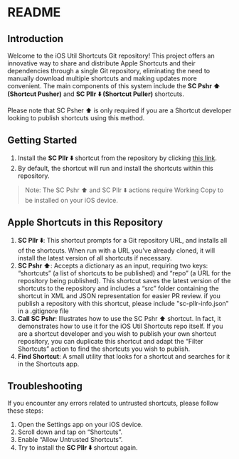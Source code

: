 # README

## Introduction

Welcome to the iOS Util Shortcuts Git repository! This project offers an innovative way to share and distribute Apple Shortcuts and their dependencies through a single Git repository, eliminating the need to manually download multiple shortcuts and making updates more convenient. The main components of this system include the **SC Pshr ⬆️ (Shortcut Pusher)** and **SC Pllr ⬇️ (Shortcut Puller)** shortcuts. 

Please note that SC Psher ⬆ is only required if you are a Shortcut developer looking to publish shortcuts using this method.

## Getting Started

1. Install the **SC Pllr ⬇️** shortcut from the repository by clicking [this link](https://github.com/lzilioli/iOS-Util-Shortcuts/blob/main/SC%20Pllr%20%E2%AC%87%EF%B8%8F.shortcut?raw=true).
2. By default, the shortcut will run and install the shortcuts within this repository.

>Note: The SC Pshr ⬆️ and SC Pllr ⬇️ actions require Working Copy to be installed on your iOS device.

## Apple Shortcuts in this Repository

1. **SC Pllr ⬇️**: This shortcut prompts for a Git repository URL, and installs all of the shortcuts. When run with a URL you’ve already cloned, it will install the latest version of all shortcuts if necessary.
2. **SC Pshr ⬆️**: Accepts a dictionary as an input, requiring two keys: “shortcuts” (a list of shortcuts to be published) and “repo” (a URL for the repository being published). This shortcut saves the latest version of the shortcuts to the repository and includes a “src” folder containing the shortcut in XML and JSON representation for easier PR review. if you publish a repository with this shortcut, please include "sc-pllr-info.json" in a .gitignore file
3. **Call SC Pshr**: Illustrates how to use the SC Pshr ⬆️ shortcut. In fact, it demonstrates how to use it for the iOS Util Shortcuts repo itself. If you are a shortcut developer and you wish to publish your own shortcut repository, you can duplicate this shortcut and adapt the “Filter Shortcuts” action to find the shortcuts you wish to publish.
4. **Find Shortcut**: A small utility that looks for a shortcut and searches for it in the Shortcuts app.

## Troubleshooting

If you encounter any errors related to untrusted shortcuts, please follow these steps:

1. Open the Settings app on your iOS device.
2. Scroll down and tap on “Shortcuts”.
3. Enable “Allow Untrusted Shortcuts”.
4. Try to install the **SC Pllr ⬇️** shortcut again.
 
